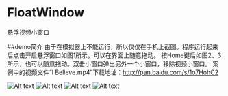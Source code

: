 # FloatWindow
悬浮视频小窗口

##demo简介
由于在模拟器上不能运行，所以仅仅在手机上截图。程序运行起来后点击开启悬浮窗口如图1所示，可以在界面上随意拖动。
按Home键后如图2、3所示，也可以随意拖动。双击小窗口弹出另外一个小窗口，移除视频小窗口。
案例中的视频文件“I Believe.mp4”下载地址：http://pan.baidu.com/s/1o7HohC2

![Alt text](https://github.com/DyncKathline/FloatWindow/tree/master/screenshots/1.png)
![Alt text](https://github.com/DyncKathline/FloatWindow/tree/master/screenshots/2.png)
![Alt text](https://github.com/DyncKathline/FloatWindow/tree/master/screenshots/3.png)
![Alt text](https://github.com/DyncKathline/FloatWindow/tree/master/screenshots/4.png)

